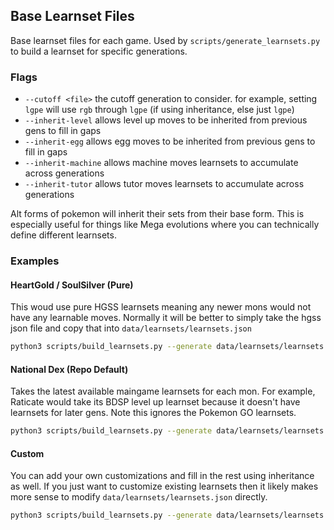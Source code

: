 ## Base Learnset Files

Base learnset files for each game. Used by `scripts/generate_learnsets.py` to build a learnset for specific generations.

### Flags

- `--cutoff <file>` the cutoff generation to consider. for example, setting `lgpe` will use `rgb` through `lgpe` (if using inheritance, else just `lgpe`)
- `--inherit-level` allows level up moves to be inherited from previous gens to fill in gaps
- `--inherit-egg` allows egg moves to be inherited from previous gens to fill in gaps
- `--inherit-machine` allows machine moves learnsets to accumulate across generations
- `--inherit-tutor` allows tutor moves learnsets to accumulate across generations

Alt forms of pokemon will inherit their sets from their base form. This is especially useful for things like Mega evolutions where you can technically define different learnsets.

### Examples

#### HeartGold / SoulSilver (Pure)

This woud use pure HGSS learnsets meaning any newer mons would not have any learnable moves. Normally it will be better to simply take the hgss json file and copy that into `data/learnsets/learnsets.json`

```bash
python3 scripts/build_learnsets.py --generate data/learnsets/learnsets.json --cutoff hgss
```

#### National Dex (Repo Default)

Takes the latest available maingame learnsets for each mon. For example, Raticate would take its BDSP level up learnset because it doesn't have learnsets for later gens. 
Note this ignores the Pokemon GO learnsets.

```bash
python3 scripts/build_learnsets.py --generate data/learnsets/learnsets.json --cutoff sv --inherit-level --inherit-egg --inherit-machine --inherit-tutor
```

#### Custom

You can add your own customizations and fill in the rest using inheritance as well. If you just want to customize existing learnsets then it likely makes more sense to modify `data/learnsets/learnsets.json` directly.

```bash
python3 scripts/build_learnsets.py --generate data/learnsets/learnsets.json --cutoff custom --inherit-level --inherit-egg --inherit-machine --inherit-tutor
```